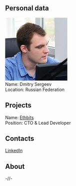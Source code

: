 ## Personal data
![dmitry sergeev photo](photo/dmitry_sergeev.jpg)  
Name:   Dmitry Sergeev  
Location: Russian Federation  
## Projects 
Name: [Ethbits](../projects/ethbits.md)  
Position: CTO & Lead Developer   
## Contacts
[LinkedIn](https://www.linkedin.com/in/dmitry-sergeev-ba1501a8/)  
## About
-//-

